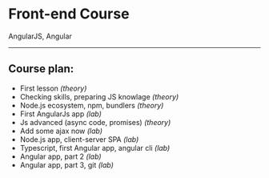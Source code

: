 # Front-end Course
AngularJS, Angular

---

## Course plan:

 * First lesson _(theory)_
 * Checking skills, preparing JS knowlage _(theory)_
 * Node.js ecosystem, npm, bundlers _(theory)_
 * First AngularJs app _(lab)_
 * Js advanced (async code, promises) _(theory)_
 * Add some ajax now _(lab)_
 * Node.js app, client-server SPA _(lab)_
 * Typescript, first Angular app, angular cli _(lab)_
 * Angular app, part 2 _(lab)_
 * Angular app, part 3, git _(lab)_
